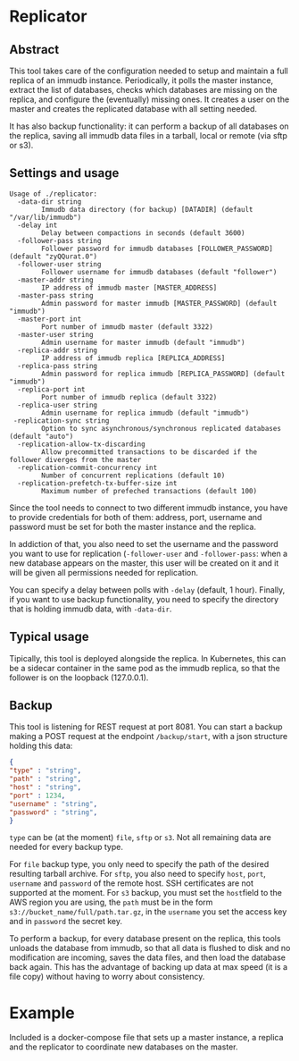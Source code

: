 # Replicator

## Abstract

This tool takes care of the configuration needed to setup and maintain a full replica of an immudb instance. Periodically, it polls the master instance, extract the list of databases, checks which databases are missing on the replica, and configure the (eventually) missing ones. It creates a user on the master and creates the replicated database with all setting needed.

It has also backup functionality: it can perform a backup of all databases on the replica, saving all immudb data files in a tarball, local or remote (via sftp or s3).

## Settings and usage

```
Usage of ./replicator:
  -data-dir string
        Immudb data directory (for backup) [DATADIR] (default "/var/lib/immudb")
  -delay int
        Delay between compactions in seconds (default 3600)
  -follower-pass string
        Follower password for immudb databases [FOLLOWER_PASSWORD] (default "zyQQurat.0")
  -follower-user string
        Follower username for immudb databases (default "follower")
  -master-addr string
        IP address of immudb master [MASTER_ADDRESS]
  -master-pass string
        Admin password for master immudb [MASTER_PASSWORD] (default "immudb")
  -master-port int
        Port number of immudb master (default 3322)
  -master-user string
        Admin username for master immudb (default "immudb")
  -replica-addr string
        IP address of immudb replica [REPLICA_ADDRESS]
  -replica-pass string
        Admin password for replica immudb [REPLICA_PASSWORD] (default "immudb")
  -replica-port int
        Port number of immudb replica (default 3322)
  -replica-user string
        Admin username for replica immudb (default "immudb")
 -replication-sync string
        Option to sync asynchronous/synchronous replicated databases (default "auto")
  -replication-allow-tx-discarding
        Allow precommitted transactions to be discarded if the follower diverges from the master
  -replication-commit-concurrency int
        Number of concurrent replications (default 10)
  -replication-prefetch-tx-buffer-size int
        Maximum number of prefeched transactions (default 100)
```

Since the tool needs to connect to two different immudb instance, you have to provide credentials for both of them: address, port, username and password must be set for both the master instance and the replica.

In addiction of that, you also need to set the username and the password you want to use for replication (`-follower-user` and `-follower-pass`: when a new database appears on the master, this user will be created on it and it will be given all permissions needed for replication.

You can specify a delay between polls with `-delay` (default, 1 hour). Finally, if you want to use backup functionality, you need to specify the directory that is holding immudb data, with `-data-dir`.

## Typical usage

Tipically, this tool is deployed alongside the replica. In Kubernetes, this can be a sidecar container in the same pod as the immudb replica, so that the follower is on the loopback (127.0.0.1).


## Backup
This tool is listening for REST request at port 8081.
You can start a backup making a POST request at the endpoint `/backup/start`, with a json structure holding this data:

```json
{
"type" : "string",
"path" : "string",
"host" : "string",
"port" : 1234,
"username" : "string",
"password" : "string",
}
```

`type` can be (at the moment) `file`, `sftp` or `s3`. Not all remaining data are needed for every backup type.

For `file` backup type, you only need to specify the path of the desired resulting tarball archive. For `sftp`, you also need to specify `host`, `port`, `username` and `password` of the remote host. SSH certificates are not supported at the moment. For `s3` backup, you must set the `host`field to the AWS region you are using, the `path` must be in the form `s3://bucket_name/full/path.tar.gz`, in the `username` you set the access key and in `password` the secret key.

To perform a backup, for every database present on the replica, this tools unloads the database from immudb, so that all data is flushed to disk and no modification are incoming, saves the data files, and then load the database back again.
This has the advantage of backing up data at max speed (it is a file copy) without having to worry about consistency.

# Example

Included is a docker-compose file that sets up a master instance, a replica and the replicator to coordinate new databases on the master.
